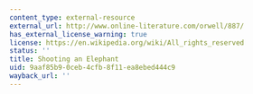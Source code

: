 ```yaml
---
content_type: external-resource
external_url: http://www.online-literature.com/orwell/887/
has_external_license_warning: true
license: https://en.wikipedia.org/wiki/All_rights_reserved
status: ''
title: Shooting an Elephant
uid: 9aaf85b9-0ceb-4cfb-8f11-ea8ebed444c9
wayback_url: ''
---
```


